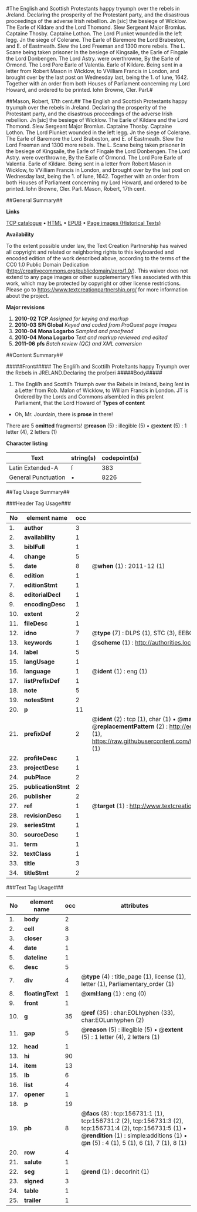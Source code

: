 #The English and Scottish Protestants happy tryumph over the rebels in Jreland. Declaring the prosperity of the Protestant party, and the disastrous proceedings of the adverse Irish rebellion. Jn [sic] the besiege of Wicklow. The Earle of Kildare and the Lord Thomond. Slew Sergeant Major Bromlus. Captaine Thosby. Captaine Lothon. The Lord Plunket wounded in the left legg. Jn the siege of Colerane. The Earle of Baremore the Lord Brabeston, and E. of Eastmeath. Slew the Lord Freeman and 1300 more rebels. The L. Scane being taken prisoner In the besiege of Kingsaile, the Earle of Fingale the Lord Donbengen. The Lord Astry. were overthrowne, By the Earle of Ormond. The Lord Pore Earle of Valentia. Earle of Kildare. Being sent in a letter from Robert Mason in Wicklow, to VVilliam Francis in London, and brought over by the last post on Wednesday last, being the 1. of Iune, 1642. Together with an order from both Houses of Parliament concerning my Lord Howard, and ordered to be printed. Iohn Browne, Cler. Parl.#

##Mason, Robert, 17th cent.##
The English and Scottish Protestants happy tryumph over the rebels in Jreland. Declaring the prosperity of the Protestant party, and the disastrous proceedings of the adverse Irish rebellion. Jn [sic] the besiege of Wicklow. The Earle of Kildare and the Lord Thomond. Slew Sergeant Major Bromlus. Captaine Thosby. Captaine Lothon. The Lord Plunket wounded in the left legg. Jn the siege of Colerane. The Earle of Baremore the Lord Brabeston, and E. of Eastmeath. Slew the Lord Freeman and 1300 more rebels. The L. Scane being taken prisoner In the besiege of Kingsaile, the Earle of Fingale the Lord Donbengen. The Lord Astry. were overthrowne, By the Earle of Ormond. The Lord Pore Earle of Valentia. Earle of Kildare. Being sent in a letter from Robert Mason in Wicklow, to VVilliam Francis in London, and brought over by the last post on Wednesday last, being the 1. of Iune, 1642. Together with an order from both Houses of Parliament concerning my Lord Howard, and ordered to be printed. Iohn Browne, Cler. Parl.
Mason, Robert, 17th cent.

##General Summary##

**Links**

[TCP catalogue](http://www.ota.ox.ac.uk/tcp/)  • 
[HTML](http://tei.it.ox.ac.uk/tcp/Texts-HTML/free/A89/A89644.html)  • 
[EPUB](http://tei.it.ox.ac.uk/tcp/Texts-EPUB/free/A89/A89644.epub) • 
[Page images (Historical Texts)](https://historicaltexts.jisc.ac.uk/eebo-99872629e)

**Availability**

To the extent possible under law, the Text Creation Partnership has waived all copyright and related or neighboring rights to this keyboarded and encoded edition of the work described above, according to the terms of the CC0 1.0 Public Domain Dedication (http://creativecommons.org/publicdomain/zero/1.0/). This waiver does not extend to any page images or other supplementary files associated with this work, which may be protected by copyright or other license restrictions. Please go to https://www.textcreationpartnership.org/ for more information about the project.

**Major revisions**

1. __2010-02__ __TCP__ *Assigned for keying and markup*
1. __2010-03__ __SPi Global__ *Keyed and coded from ProQuest page images*
1. __2010-04__ __Mona Logarbo__ *Sampled and proofread*
1. __2010-04__ __Mona Logarbo__ *Text and markup reviewed and edited*
1. __2011-06__ __pfs__ *Batch review (QC) and XML conversion*

##Content Summary##

#####Front#####
The Engliſh and Scottiſh Proteſtants happy Tryumph over the Rebels in JRELAND.Declaring the proſperi
#####Body#####

1. The Engliſh and Scottiſh Triumph over the Rebels in Ireland, being ſent in a Letter from Rob. Maſon of Wicklow, to William Francis in London.
JT is Ordered by the Lords and Commons aſsembled in this preſent Parliament, that the Lord Howard of
**Types of content**

  * Oh, Mr. Jourdain, there is **prose** in there!

There are 5 **omitted** fragments! 
 @__reason__ (5) : illegible (5)  •  @__extent__ (5) : 1 letter (4), 2 letters (1)

**Character listing**


|Text|string(s)|codepoint(s)|
|---|---|---|
|Latin Extended-A|ſ|383|
|General Punctuation|•|8226|

##Tag Usage Summary##

###Header Tag Usage###

|No|element name|occ|attributes|
|---|---|---|---|
|1.|__author__|3||
|2.|__availability__|1||
|3.|__biblFull__|1||
|4.|__change__|5||
|5.|__date__|8| @__when__ (1) : 2011-12 (1)|
|6.|__edition__|1||
|7.|__editionStmt__|1||
|8.|__editorialDecl__|1||
|9.|__encodingDesc__|1||
|10.|__extent__|2||
|11.|__fileDesc__|1||
|12.|__idno__|7| @__type__ (7) : DLPS (1), STC (3), EEBO-CITATION (1), PROQUEST (1), VID (1)|
|13.|__keywords__|1| @__scheme__ (1) : http://authorities.loc.gov/ (1)|
|14.|__label__|5||
|15.|__langUsage__|1||
|16.|__language__|1| @__ident__ (1) : eng (1)|
|17.|__listPrefixDef__|1||
|18.|__note__|5||
|19.|__notesStmt__|2||
|20.|__p__|11||
|21.|__prefixDef__|2| @__ident__ (2) : tcp (1), char (1)  •  @__matchPattern__ (2) : ([0-9\-]+):([0-9IVX]+) (1), (.+) (1)  •  @__replacementPattern__ (2) : http://eebo.chadwyck.com/downloadtiff?vid=$1&page=$2 (1), https://raw.githubusercontent.com/textcreationpartnership/Texts/master/tcpchars.xml#$1 (1)|
|22.|__profileDesc__|1||
|23.|__projectDesc__|1||
|24.|__pubPlace__|2||
|25.|__publicationStmt__|2||
|26.|__publisher__|2||
|27.|__ref__|1| @__target__ (1) : http://www.textcreationpartnership.org/docs/. (1)|
|28.|__revisionDesc__|1||
|29.|__seriesStmt__|1||
|30.|__sourceDesc__|1||
|31.|__term__|1||
|32.|__textClass__|1||
|33.|__title__|3||
|34.|__titleStmt__|2||


###Text Tag Usage###

|No|element name|occ|attributes|
|---|---|---|---|
|1.|__body__|2||
|2.|__cell__|8||
|3.|__closer__|3||
|4.|__date__|1||
|5.|__dateline__|1||
|6.|__desc__|5||
|7.|__div__|4| @__type__ (4) : title_page (1), license (1), letter (1), Parliamentary_order (1)|
|8.|__floatingText__|1| @__xml:lang__ (1) : eng (0)|
|9.|__front__|1||
|10.|__g__|35| @__ref__ (35) : char:EOLhyphen (33), char:EOLunhyphen (2)|
|11.|__gap__|5| @__reason__ (5) : illegible (5)  •  @__extent__ (5) : 1 letter (4), 2 letters (1)|
|12.|__head__|1||
|13.|__hi__|90||
|14.|__item__|13||
|15.|__lb__|6||
|16.|__list__|4||
|17.|__opener__|1||
|18.|__p__|19||
|19.|__pb__|8| @__facs__ (8) : tcp:156731:1 (1), tcp:156731:2 (2), tcp:156731:3 (2), tcp:156731:4 (2), tcp:156731:5 (1)  •  @__rendition__ (1) : simple:additions (1)  •  @__n__ (5) : 4 (1), 5 (1), 6 (1), 7 (1), 8 (1)|
|20.|__row__|4||
|21.|__salute__|1||
|22.|__seg__|1| @__rend__ (1) : decorInit (1)|
|23.|__signed__|3||
|24.|__table__|1||
|25.|__trailer__|1||
